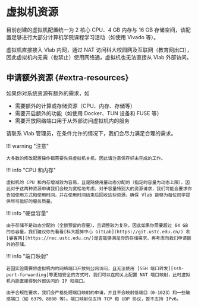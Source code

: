 # 虚拟机资源

目前创建的虚拟机配置统一为 2 核心 CPU、4 GB 内存与 16 GB 存储空间，该配置足够进行大部分计算机学院课程学习活动（如使用 Vivado 等）。

虚拟机直接接入 Vlab 内网，通过 NAT 访问科大校园网及互联网（教育网出口），因此虚拟机内无需（也禁止）使用网络通，虚拟机也无法直接从 Vlab 外部访问。

## 申请额外资源 {#extra-resources}

如果你对系统资源有额外的需求，如

- 需要额外的计算或存储资源（CPU、内存、存储等）
- 需要开启额外的功能（如使用 Docker、TUN 设备和 FUSE 等）
- 需要开放网络端口用于从外部访问虚拟机内的服务

请联系 Vlab 管理员，在条件允许的情况下，我们会尽力满足合理的需求。

!!! warning "注意"

    大多数的修改配置操作都需要先将虚拟机关机，因此请注意保存好未完成的工作。

!!! info "CPU 和内存"

    虚拟机的 CPU 和内存增减较为容易，且是随使用量动态分配的（指定的容量为动态上限），因此对于这两种资源申请我们会较为宽松地考虑。对于容量特别大的资源请求，我们可能会要求你告知使用方式和使用时间，并在使用时间结束后回收这些资源，确保 Vlab 能够为每位同学提供尽可能好的服务质量。

!!! info "硬盘容量"

    由于存储不是动态分配的（全额预留的容量），且调整较为复杂，因此如果你需要超过 64 GB 的总容量，我们建议你先看看[科大超算中心 GitLab](https://git.ustc.edu.cn/) 和[睿客网](https://rec.ustc.edu.cn/)是否能够满足你的存储需求，再考虑向我们申请额外的存储。

!!! info "端口映射"

    若因实验需要将虚拟机内的网络端口开放到公网访问，且无法使用 [SSH 端口转发][ssh-port-forwarding]等更加安全的方式时，我们可以在网关上配置 NAT 端口映射，此时虚拟机内能直接得到外部访问的 IP 和端口。

    由于合规性要求，我们会严格处理端口映射的申请，并且不会映射低端口（0-1023）和一些敏感端口（如 6379、8080 等）。端口映射仅支持 TCP 和 UDP 协议，暂不支持 IPv6。

  [ssh-port-forwarding]: https://zhuanlan.zhihu.com/p/148825449

